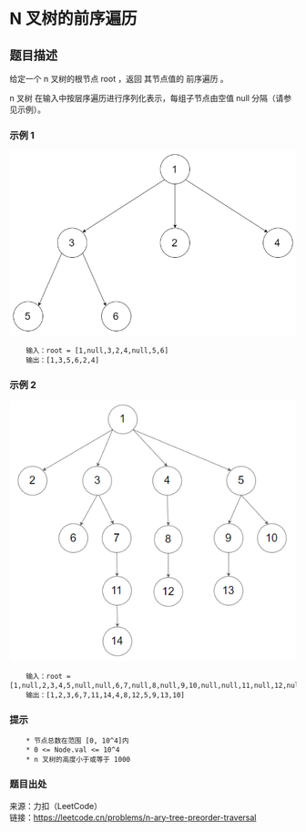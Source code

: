 # N 叉树的前序遍历

## 题目描述

给定一个 n 叉树的根节点  root ，返回 其节点值的 前序遍历 。

n 叉树 在输入中按层序遍历进行序列化表示，每组子节点由空值 null 分隔（请参见示例）。

### 示例 1

![树](images/205-tree1.png "树")

```text
    输入：root = [1,null,3,2,4,null,5,6]
    输出：[1,3,5,6,2,4]
```

### 示例 2

![树](images/205-tree2.png "树")

```text
    输入：root = [1,null,2,3,4,5,null,null,6,7,null,8,null,9,10,null,null,11,null,12,null,13,null,null,14]
    输出：[1,2,3,6,7,11,14,4,8,12,5,9,13,10]
```

### 提示

```text
    * 节点总数在范围 [0, 10^4]内
    * 0 <= Node.val <= 10^4
    * n 叉树的高度小于或等于 1000
```

### 题目出处

来源：力扣（LeetCode）  
链接：<https://leetcode.cn/problems/n-ary-tree-preorder-traversal>
